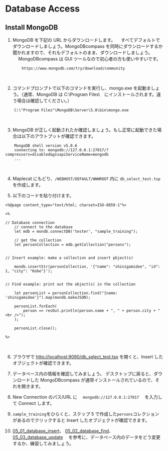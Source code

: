 # Database Access

## Install MongoDB

1.  MongoDB を下記の URL からダウンロードします。
    　すべてデフォルトでダウンロードしましょう。MongoDBcompass を同時にダウンロードするか聞かれますので、それもデフォルトのまま、ダウンロードしましょう。
    　 MongoDBcompass は GUI ツールなので初心者の方も使いやすいです。

            https://www.mongodb.com/try/download/community

    <br>

2.  コマンドプロンプトで以下のコマンドを実行し、mongo.exe を起動ましょう。（通常、MongoDB は C:\Program Files\　にインストールされます。違う場合は確認してください。）

```
	C:\"Program Files"\MongoDB\Server\5.0\bin\mongo.exe
```

<br>

3. MongoDB が正しく起動されたか確認しましょう。もし正常に起動できた場合は以下のアウトプットが確認できます。

```
	MongoDB shell version v5.0.6
	connecting to: mongodb://127.0.0.1:27017/?compressors=disabled&gssapiServiceName=mongodb
	...
```

<br>

4. Maplecat にもどり、`/WEBHOST/DEFAULT/WWWROOT` 内に `db_select_test.tsp` 　を作成します。
   <br>

5. 以下のコードを貼り付けます。

```
<%@page content_type="text/html; charset=ISO-8859-1"%>

<%

// Database connection
	// connect to the database
	let mdb = mondb.connectDB('tester', "sample_training");

	// get the collection
	let personCollection = mdb.getCollection("persons");


// Insert example: make a collection and insert pbject(s)

	mondb.insertStr(personCollection, '{"name": "shinigamidee", "id": 1, "city": "Kobe"}');


// Find example: print out the object(s) in the collection

	let personList = personCollection.find("{name: 'shinigamidee'}").map(mondb.makeJSON);

	personList.forEach(
		person => resOut.println(person.name + ", " + person.city + "<br />");
	);

	personList.close();

%>

```

<br>

6. ブラウザで [http://localhost:9090/db_select_test.tsp](http://localhost:9090/db_select_test.tsp) を開くと、Insert したオブジェクトが確認できます。
   <br>

7. データベース内の情報を確認してみましょう。
   デスクトップに戻ると、ダウンロードした MongoDBcompass が通常インストールされているので、それを開きます。
   <br>

8. New Connection のパス/URL に　 `mongodb://127.0.0.1:27017` 　を入力して Connect します。
   <br>

9. `sample_training`をひらくと、ステップ 5 で作成した`persons`コレクションがあるのでクリックすると Insert したオブジェクトが確認できます。
   <br>

10. [05_01_database_insert](05_01_database_insert/README.md)、 [05_02_database_find](05_02_database_find/README.md)、[05_03_database_update](05_03_database_update/README.md) 　を参考に、データベース内のデータをどう変更するか、練習してみましょう。

